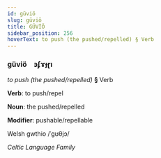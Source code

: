 ```yaml
---
id: güviö
slug: güviö
title: GÜVİÖ
sidebar_position: 256
hoverText: to push (the pushed/repelled) § Verb
---
```


### güviö&emsp;<span kind="abugida">ꜿʄɤɟɽı</span>

*to push (the pushed/repelled)* **§** Verb

**Verb**: to push/repel

**Noun**: the pushed/repelled

**Modifier**: pushable/repellable

Welsh gwthio /ˈɡʊθjɔ/

*Celtic Language Family*